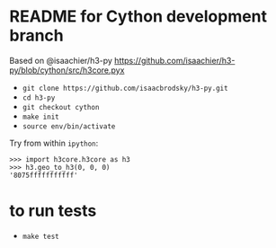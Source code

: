 # README for Cython development branch

Based on @isaachier/h3-py https://github.com/isaachier/h3-py/blob/cython/src/h3core.pyx

- `git clone https://github.com/isaacbrodsky/h3-py.git`
- `cd h3-py`
- `git checkout cython`
- `make init`
- `source env/bin/activate`

Try from within `ipython`:

```
>>> import h3core.h3core as h3
>>> h3.geo_to_h3(0, 0, 0)
'8075fffffffffff'
```

# to run tests
- `make test`
